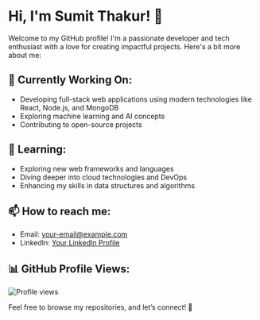 # Hi, I'm Sumit Thakur! 👋

Welcome to my GitHub profile! I'm a passionate developer and tech enthusiast with a love for creating impactful projects. Here's a bit more about me:

## 🔭 Currently Working On:
- Developing full-stack web applications using modern technologies like React, Node.js, and MongoDB
- Exploring machine learning and AI concepts
- Contributing to open-source projects

## 🌱 Learning:
- Exploring new web frameworks and languages
- Diving deeper into cloud technologies and DevOps
- Enhancing my skills in data structures and algorithms

## 📫 How to reach me:
- Email: [your-email@example.com](mailto:your-email@example.com)
- LinkedIn: [Your LinkedIn Profile](https://www.linkedin.com/in/yourprofile)

## 📊 GitHub Profile Views:
![Profile views](https://komarev.com/ghpvc/?username=SumitThakur-55&color=dc143c)

Feel free to browse my repositories, and let’s connect! 🙂
